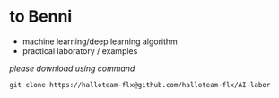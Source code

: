 # to Benni
* machine learning/deep learning algorithm
* practical laboratory / examples


_please download using command_
```
git clone https://halloteam-flx@github.com/halloteam-flx/AI-labor
```
